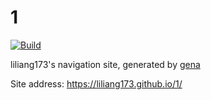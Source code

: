# 1

[![Build](https://github.com/liliang173/1/actions/workflows/generate.yml/badge.svg)](https://github.com/liliang173/1/actions/workflows/generate.yml)

liliang173's navigation site, generated by [gena](https://github.com/x1ah/gena)

Site address: https://liliang173.github.io/1/